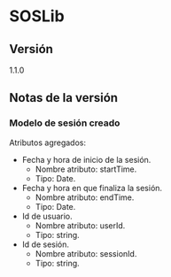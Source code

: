 # SOSLib

## Versión

1.1.0

## Notas de la versión

### Modelo de sesión creado

Atributos agregados:  

- Fecha y hora de inicio de la sesión.
  - Nombre atributo: startTime.
  - Tipo: Date.
- Fecha y hora en que finaliza la sesión.
  - Nombre atributo: endTime.
  - Tipo: Date.
- Id de usuario.
  - Nombre atributo: userId.
  - Tipo: string.
- Id de sesión.
  - Nombre atributo: sessionId.
  - Tipo: string.
